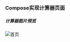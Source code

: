 ### Compose实现计算器页面
##### 计算器图片预览
![首页](https://raw.githubusercontent.com/xiayiye5/CalculatorCompose/blob/master/screenShoot/%E8%AE%A1%E7%AE%97%E5%99%A8.png)